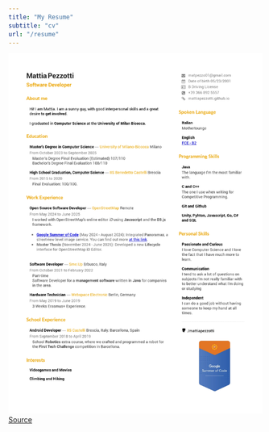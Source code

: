 ```yaml
---
title: "My Resume"
subtitle: "cv"
url: "/resume"
---
```


![resume](../images/CV.jpg)
[Source](https://drive.google.com/file/d/1txgv3Qj7qDnmLsQJGfsERst0h_ECg4EP/view?usp=sharing)